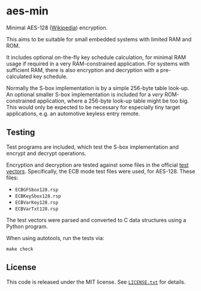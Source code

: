 aes-min
=======

Minimal AES-128 ([Wikipedia][1]) encryption.

This aims to be suitable for small embedded systems with limited RAM and ROM.

It includes optional on-the-fly key schedule calculation, for minimal RAM usage if required in a very RAM-constrained application. For systems with sufficient RAM, there is also encryption and decryption with a pre-calculated key schedule.

Normally the S-box implementation is by a simple 256-byte table look-up. An optional smaller S-box implementation is included for a *very* ROM-constrained application, where a 256-byte look-up table might be too big. This would only be expected to be necessary for especially tiny target applications, e.g. an automotive keyless entry remote.

Testing
-------

Test programs are included, which test the S-box implementation and encrypt and decrypt operations.

Encryption and decryption are tested against some files in the official [test vectors][2]. Specifically, the ECB mode test files were used, for AES-128. These files:

* `ECBGFSbox128.rsp`
* `ECBKeySbox128.rsp`
* `ECBVarKey128.rsp`
* `ECBVarTxt128.rsp`

The test vectors were parsed and converted to C data structures using a Python program.

When using autotools, run the tests via:

    make check

License
-------

This code is released under the MIT license. See [`LICENSE.txt`][3] for details.


[1]: http://en.wikipedia.org/wiki/Advanced_Encryption_Standard
[2]: http://csrc.nist.gov/groups/STM/cavp/documents/aes/KAT_AES.zip
[3]: LICENSE.txt
